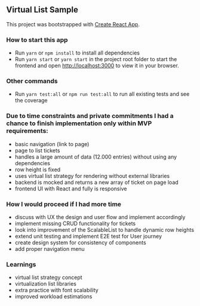 ## Virtual List Sample

This project was bootstrapped with [Create React App](https://github.com/facebook/create-react-app).

### How to start this app

-   Run `yarn` or `npm install` to install all dependencies
-   Run `yarn start` or `yarn start` in the project root folder to start the frontend and open
    [http://localhost:3000](http://localhost:3000) to view it in your browser.

### Other commands

-   Run `yarn test:all` or `npm run test:all` to run all existing tests and see the coverage

### Due to time constraints and private commitments I had a chance to finish implementation only within MVP requirements:

-   basic navigation (link to page)
-   page to list tickets
-   handles a large amount of data (12.000 entries) without using any dependencies
-   row height is fixed
-   uses virtual list strategy for rendering without external libraries
-   backend is mocked and returns a new array of ticket on page load
-   frontend UI with React and fully is responsive

### How I would proceed if I had more time

-   discuss with UX the design and user flow and implement accordingly
-   implement missing CRUD functionality for tickets
-   look into improvement of the ScalableList to handle dynamic row heights
-   extend unit testing and implement E2E test for User journey
-   create design system for consistency of components
-   add proper navigation menu

### Learnings

-   virtual list strategy concept
-   virtualization list libraries
-   extra practice with font scalability
-   improved workload estimations
